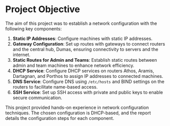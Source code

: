 # Project Objective

The aim of this project was to establish a network configuration with the following key components:

1. **Static IP Addresses**: Configure machines with static IP addresses.
2. **Gateway Configuration**: Set up routes with gateways to connect routers and the central hub, Dumas, ensuring connectivity to servers and the internet.
3. **Static Routes for Admin and Teams**: Establish static routes between admin and team machines to enhance network efficiency.
4. **DHCP Service**: Configure DHCP services on routers Athos, Aramis, Dartagnan, and Porthos to assign IP addresses to connected machines.
5. **DNS Service**: Configure DNS using `/etc/hosts` and BIND settings on the routers to facilitate name-based access.
6. **SSH Service**: Set up SSH access with private and public keys to enable secure communication.

This project provided hands-on experience in network configuration techniques. The chosen configuration is DHCP-based, and the report details the configuration steps for each component.
